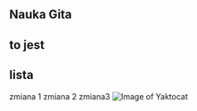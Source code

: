 ## Nauka Gita
## to jest
## lista
zmiana 1
zmiana 2
zmiana3
![Image of Yaktocat](https://octodex.github.com/images/yaktocat.png)
